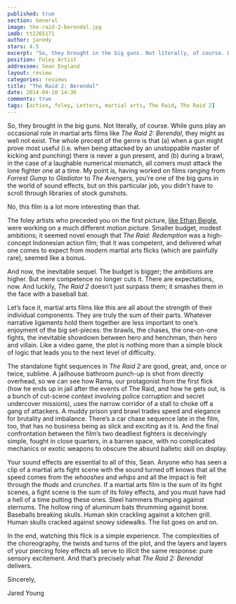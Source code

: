 ```yaml
---
published: true
section: General
image: the-raid-2-berendal.jpg
imdb: tt2265171
author: jaredy
stars: 4.5
excerpt: "So, they brought in the big guns. Not literally, of course. While guns play an occasional role in martial arts films like The Raid 2: Berendal, they might as well not exist."
position: Foley Artist
addressee: Sean England
layout: review
categories: reviews
title: "The Raid 2: Berendal"
date: 2014-04-10 14:36
comments: true
tags: [action, foley, Letters, martial arts, The Raid, The Raid 2]
---
```

<p>So, they brought in the big guns. Not literally, of course. While guns play an occasional role in martial arts films like <em>The Raid 2: Berendal</em>, they might as well not exist. The whole precept of the genre is that (a) when a gun might prove most useful (i.e. when being attacked by an unstoppable master of kicking and punching) there is never a gun present, and (b) during a brawl, in the case of a laughable numerical mismatch, all comers must attack the lone fighter one at a time. My point is, having worked on films ranging from <em>Forrest</em> <em>Gump</em> to <em>Gladiator</em> to <em>The Avengers</em>, you&rsquo;re one of the big guns in the world of sound effects, but on this particular job, you didn&rsquo;t have to scroll through libraries of stock gunshots.</p>
<p>No, this film is a lot more interesting than that.</p>
<p>The foley artists who preceded you on the first picture, <a href="/letters/2012/3/16/sxsw-postcard-the-raid-redemption.html">like Ethan Beigle</a>, were working on a much different motion picture. Smaller budget, modest ambitions; it seemed novel enough that <em>The Raid: Redemption</em> was a high-concept Indonesian action film; that it was competent, and delivered what one comes to expect from modern martial arts flicks (which are painfully rare), seemed like a bonus.</p>
<p>And now, the inevitable sequel. The budget is bigger; the ambitions are higher. But mere competence no longer cuts it. There are expectations, now. And luckily, <em>The Raid 2</em> doesn&rsquo;t just surpass them; it smashes them in the face with a baseball bat.</p>
<p>Let&rsquo;s face it, martial arts films like this are all about the strength of their individual components. They are truly the sum of their parts. Whatever narrative ligaments hold them together are less important to one&rsquo;s enjoyment of the big set-pieces: the brawls, the chases, the one-on-one fights, the inevitable showdown between hero and henchman, then hero and villain. Like a video game, the plot is nothing more than a simple block of logic that leads you to the next level of difficulty.</p>
<p>The standalone fight sequences in <em>The Raid 2</em> are good, great, and, once or twice, sublime. A jailhouse bathroom punch-up is shot from directly overhead, so we can see how Rama, our protagonist from the first flick (how he ends up in jail after the events of The Raid, and how he gets out, is a bunch of cut-scene context involving police corruption and secret undercover missions), uses the narrow corridor of a stall to choke off a gang of attackers. A muddy prison yard brawl trades speed and elegance for brutality and imbalance. There&rsquo;s a car chase sequence late in the film, too, that has no business being as slick and exciting as it is. And the final confrontation between the film&rsquo;s two deadliest fighters is deceivingly simple, fought in close quarters, in a barren space, with no complicated mechanics or exotic weapons to obscure the absurd balletic skill on display.</p>
<p>Your sound effects are essential to all of this, Sean. Anyone who has seen a clip of a martial arts fight scene with the sound turned off knows that all the speed comes from the <em>whooshes</em> and <em>whips</em> and all the impact is felt through the <em>thuds</em> and <em>crunches</em>. If a martial arts film is the sum of its fight scenes, a fight scene is the sum of its foley effects, and you must have had a hell of a time putting these ones. Steel hammers thumping against sternums. The hollow ring of aluminum bats thrumming against bone. Baseballs breaking skulls. Human skin crackling against a kitchen grill. Human skulls cracked against snowy sidewalks. The list goes on and on.</p>
<p>In the end, watching this flick is a simple experience. The complexities of the choreography, the twists and turns of the plot, and the layers and layers of your piercing foley effects all serve to illicit the same response: pure sensory excitement. And that&rsquo;s precisely what <em>The Raid 2: Berendal </em>delivers.</p>
<p>Sincerely,</p>
<p>Jared Young</p>

